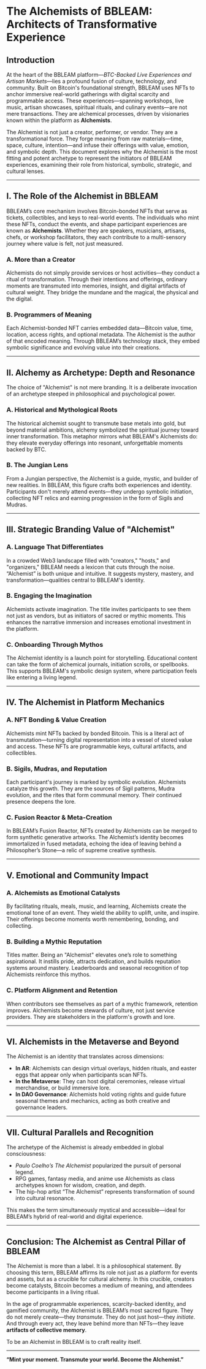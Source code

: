 # **The Alchemists of BBLEAM: Architects of Transformative Experience**

## **Introduction**

At the heart of the BBLEAM platform—_BTC-Backed Live Experiences and Artisan Markets_—lies a profound fusion of culture, technology, and community. Built on Bitcoin's foundational strength, BBLEAM uses NFTs to anchor immersive real-world gatherings with digital scarcity and programmable access. These experiences—spanning workshops, live music, artisan showcases, spiritual rituals, and culinary events—are not mere transactions. They are alchemical processes, driven by visionaries known within the platform as **Alchemists**.

The Alchemist is not just a creator, performer, or vendor. They are a transformational force. They forge meaning from raw materials—time, space, culture, intention—and infuse their offerings with value, emotion, and symbolic depth. This document explores why the Alchemist is the most fitting and potent archetype to represent the initiators of BBLEAM experiences, examining their role from historical, symbolic, strategic, and cultural lenses.

---

## **I. The Role of the Alchemist in BBLEAM**

BBLEAM’s core mechanism involves Bitcoin-bonded NFTs that serve as tickets, collectibles, and keys to real-world events. The individuals who mint these NFTs, conduct the events, and shape participant experiences are known as **Alchemists**. Whether they are speakers, musicians, artisans, chefs, or workshop facilitators, they each contribute to a multi-sensory journey where value is felt, not just measured.

### A. More than a Creator

Alchemists do not simply provide services or host activities—they conduct a ritual of transformation. Through their intentions and offerings, ordinary moments are transmuted into memories, insight, and digital artifacts of cultural weight. They bridge the mundane and the magical, the physical and the digital.

### B. Programmers of Meaning

Each Alchemist-bonded NFT carries embedded data—Bitcoin value, time, location, access rights, and optional metadata. The Alchemist is the author of that encoded meaning. Through BBLEAM’s technology stack, they embed symbolic significance and evolving value into their creations.

---

## **II. Alchemy as Archetype: Depth and Resonance**

The choice of "Alchemist" is not mere branding. It is a deliberate invocation of an archetype steeped in philosophical and psychological power.

### A. Historical and Mythological Roots

The historical alchemist sought to transmute base metals into gold, but beyond material ambitions, alchemy symbolized the spiritual journey toward inner transformation. This metaphor mirrors what BBLEAM's Alchemists do: they elevate everyday offerings into resonant, unforgettable moments backed by BTC.

### B. The Jungian Lens

From a Jungian perspective, the Alchemist is a guide, mystic, and builder of new realities. In BBLEAM, this figure crafts both experiences and identity. Participants don't merely attend events—they undergo symbolic initiation, collecting NFT relics and earning progression in the form of Sigils and Mudras.

---

## **III. Strategic Branding Value of "Alchemist"**

### A. Language That Differentiates

In a crowded Web3 landscape filled with "creators," "hosts," and "organizers," BBLEAM needs a lexicon that cuts through the noise. “Alchemist” is both unique and intuitive. It suggests mystery, mastery, and transformation—qualities central to BBLEAM's identity.

### B. Engaging the Imagination

Alchemists activate imagination. The title invites participants to see them not just as vendors, but as initiators of sacred or mythic moments. This enhances the narrative immersion and increases emotional investment in the platform.

### C. Onboarding Through Mythos

The Alchemist identity is a launch point for storytelling. Educational content can take the form of alchemical journals, initiation scrolls, or spellbooks. This supports BBLEAM's symbolic design system, where participation feels like entering a living legend.

---

## **IV. The Alchemist in Platform Mechanics**

### A. NFT Bonding & Value Creation

Alchemists mint NFTs backed by bonded Bitcoin. This is a literal act of transmutation—turning digital representation into a vessel of stored value and access. These NFTs are programmable keys, cultural artifacts, and collectibles.

### B. Sigils, Mudras, and Reputation

Each participant's journey is marked by symbolic evolution. Alchemists catalyze this growth. They are the sources of Sigil patterns, Mudra evolution, and the rites that form communal memory. Their continued presence deepens the lore.

### C. Fusion Reactor & Meta-Creation

In BBLEAM’s Fusion Reactor, NFTs created by Alchemists can be merged to form synthetic generative artworks. The Alchemist’s identity becomes immortalized in fused metadata, echoing the idea of leaving behind a Philosopher’s Stone—a relic of supreme creative synthesis.

---

## **V. Emotional and Community Impact**

### A. Alchemists as Emotional Catalysts

By facilitating rituals, meals, music, and learning, Alchemists create the emotional tone of an event. They wield the ability to uplift, unite, and inspire. Their offerings become moments worth remembering, bonding, and collecting.

### B. Building a Mythic Reputation

Titles matter. Being an "Alchemist" elevates one’s role to something aspirational. It instills pride, attracts dedication, and builds reputation systems around mastery. Leaderboards and seasonal recognition of top Alchemists reinforce this mythos.

### C. Platform Alignment and Retention

When contributors see themselves as part of a mythic framework, retention improves. Alchemists become stewards of culture, not just service providers. They are stakeholders in the platform's growth and lore.

---

## **VI. Alchemists in the Metaverse and Beyond**

The Alchemist is an identity that translates across dimensions:

- **In AR**: Alchemists can design virtual overlays, hidden rituals, and easter eggs that appear only when participants scan NFTs.
- **In the Metaverse**: They can host digital ceremonies, release virtual merchandise, or build immersive lore.
- **In DAO Governance**: Alchemists hold voting rights and guide future seasonal themes and mechanics, acting as both creative and governance leaders.

---

## **VII. Cultural Parallels and Recognition**

The archetype of the Alchemist is already embedded in global consciousness:

- _Paulo Coelho’s The Alchemist_ popularized the pursuit of personal legend.
- RPG games, fantasy media, and anime use Alchemists as class archetypes known for wisdom, creation, and depth.
- The hip-hop artist “The Alchemist” represents transformation of sound into cultural resonance.

This makes the term simultaneously mystical and accessible—ideal for BBLEAM’s hybrid of real-world and digital experience.

---

## **Conclusion: The Alchemist as Central Pillar of BBLEAM**

The Alchemist is more than a label. It is a philosophical statement. By choosing this term, BBLEAM affirms its role not just as a platform for events and assets, but as a crucible for cultural alchemy. In this crucible, creators become catalysts, Bitcoin becomes a medium of meaning, and attendees become participants in a living ritual.

In the age of programmable experiences, scarcity-backed identity, and gamified community, the Alchemist is BBLEAM’s most sacred figure. They do not merely create—they _transmute_. They do not just host—they _initiate_. And through every act, they leave behind more than NFTs—they leave **artifacts of collective memory**.

To be an Alchemist in BBLEAM is to craft reality itself.

---

**“Mint your moment. Transmute your world. Become the Alchemist.”**

